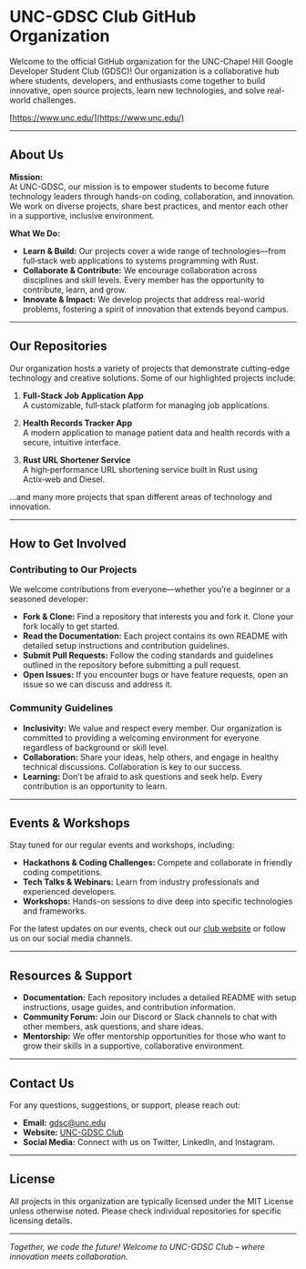# UNC-GDSC Club GitHub Organization

Welcome to the official GitHub organization for the UNC-Chapel Hill Google Developer Student Club (GDSC)! Our organization is a collaborative hub where students, developers, and enthusiasts come together to build innovative, open source projects, learn new technologies, and solve real-world challenges.

[https://www.unc.edu/](https://www.unc.edu/)

---

## About Us

**Mission:**  
At UNC-GDSC, our mission is to empower students to become future technology leaders through hands-on coding, collaboration, and innovation. We work on diverse projects, share best practices, and mentor each other in a supportive, inclusive environment.

**What We Do:**  
- **Learn & Build:** Our projects cover a wide range of technologies—from full‑stack web applications to systems programming with Rust.
- **Collaborate & Contribute:** We encourage collaboration across disciplines and skill levels. Every member has the opportunity to contribute, learn, and grow.
- **Innovate & Impact:** We develop projects that address real-world problems, fostering a spirit of innovation that extends beyond campus.

---

## Our Repositories

Our organization hosts a variety of projects that demonstrate cutting-edge technology and creative solutions. Some of our highlighted projects include:

1. **Full-Stack Job Application App**  
   A customizable, full‑stack platform for managing job applications.

2. **Health Records Tracker App**  
   A modern application to manage patient data and health records with a secure, intuitive interface.

3. **Rust URL Shortener Service**  
   A high‑performance URL shortening service built in Rust using Actix‑web and Diesel.

…and many more projects that span different areas of technology and innovation.

---

## How to Get Involved

### Contributing to Our Projects

We welcome contributions from everyone—whether you’re a beginner or a seasoned developer:
- **Fork & Clone:** Find a repository that interests you and fork it. Clone your fork locally to get started.
- **Read the Documentation:** Each project contains its own README with detailed setup instructions and contribution guidelines.
- **Submit Pull Requests:** Follow the coding standards and guidelines outlined in the repository before submitting a pull request.
- **Open Issues:** If you encounter bugs or have feature requests, open an issue so we can discuss and address it.

### Community Guidelines

- **Inclusivity:** We value and respect every member. Our organization is committed to providing a welcoming environment for everyone regardless of background or skill level.
- **Collaboration:** Share your ideas, help others, and engage in healthy technical discussions. Collaboration is key to our success.
- **Learning:** Don’t be afraid to ask questions and seek help. Every contribution is an opportunity to learn.

---

## Events & Workshops

Stay tuned for our regular events and workshops, including:
- **Hackathons & Coding Challenges:** Compete and collaborate in friendly coding competitions.
- **Tech Talks & Webinars:** Learn from industry professionals and experienced developers.
- **Workshops:** Hands-on sessions to dive deep into specific technologies and frameworks.

For the latest updates on our events, check out our [club website](https://unc-gdsc.example.com) or follow us on our social media channels.

---

## Resources & Support

- **Documentation:** Each repository includes a detailed README with setup instructions, usage guides, and contribution information.
- **Community Forum:** Join our Discord or Slack channels to chat with other members, ask questions, and share ideas.
- **Mentorship:** We offer mentorship opportunities for those who want to grow their skills in a supportive, collaborative environment.

---

## Contact Us

For any questions, suggestions, or support, please reach out:
- **Email:** gdsc@unc.edu
- **Website:** [UNC-GDSC Club](https://unc-gdsc.example.com)
- **Social Media:** Connect with us on Twitter, LinkedIn, and Instagram.

---

## License

All projects in this organization are typically licensed under the MIT License unless otherwise noted. Please check individual repositories for specific licensing details.

---

*Together, we code the future! Welcome to UNC-GDSC Club – where innovation meets collaboration.*
